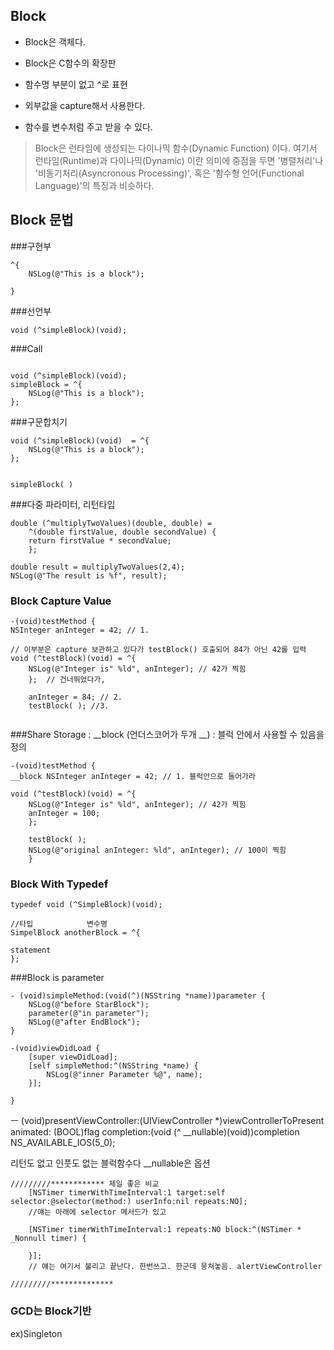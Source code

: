 ## Block

- Block은 객체다.

- Block은 C함수의 확장판  
 
- 함수명 부분이 없고 ^로 표현  
 
- 외부값을 capture해서 사용한다.

- 함수를 변수처럼 주고 받을 수 있다.

> Block은 런타임에 생성되는 다이나믹 함수(Dynamic Function) 이다. 여기서 런타임(Runtime)과 다이나믹(Dynamic) 이란 의미에 중점을 두면 '병렬처리'나 '비동기처리(Asyncronous Processing)', 혹은 '함수형 언어(Functional Language)'의 특징과 비슷하다.


## Block 문법

###구현부

```objc
^{
	NSLog(@"This is a block");

}
```


###선언부

```objc
void (^simpleBlock)(void);
```


###Call

```objc

void (^simpleBlock)(void);
simpleBlock = ^{
	NSLog(@"This is a block");
};
```

###구문합치기 

```objc
void (^simpleBlock)(void)  = ^{
	NSLog(@"This is a block");
};


simpleBlock( )

```

###다중 파라미터, 리턴타입

```objc
double (^multiplyTwoValues)(double, double) = 
	^(double firstValue, double secondValue) {
	return firstValue * secondValue;
	};
	
double result = multiplyTwoValues(2,4);
NSLog(@"The result is %f", result);

```

### Block Capture Value
```objc
-(void)testMethod {
NSInteger anInteger = 42; // 1.

// 이부분은 capture 보관하고 있다가 testBlock() 호출되어 84가 아닌 42를 입력
void (^testBlock)(void) = ^{
	NSLog(@"Integer is" %ld", anInteger); // 42가 찍힘
	};  // 건너뛰었다가,
	
	anInteger = 84; // 2.
	testBlock( ); //3.
	

```	


###Share Storage : __block (언더스코어가 두개 __) : 블럭 안에서 사용할 수 있음을 정의

```objc
-(void)testMethod {
__block NSInteger anInteger = 42; // 1. 블럭안으로 들어가라

void (^testBlock)(void) = ^{
	NSLog(@"Integer is" %ld", anInteger); // 42가 찍힘
	anInteger = 100;
	};  
	
	testBlock( ); 
	NSLog(@"original anInteger: %ld", anInteger); // 100이 찍힘
	}

```

### Block With Typedef
```objc
typedef void (^SimpleBlock)(void);

//타입            변수명
SimpelBlock anotherBlock = ^{

statement
};

```

###Block is parameter
```objc
- (void)simpleMethod:(void(^)(NSString *name))parameter {
	NSLog(@"before StarBlock");
	parameter(@"in parameter");
	NSLog(@"after EndBlock");
}

-(void)viewDidLoad {
	[super viewDidLoad];
	[self simpleMethod:^(NSString *name) {
		NSLog(@"inner Parameter %@", name);
	}];
	
}

```
ㅡ (void)presentViewController:(UIViewController *)viewControllerToPresent animated: (BOOL)flag completion:(void (^ __nullable)(void))completion NS_AVAILABLE_IOS(5_0);

리턴도 없고 인풋도 없는 블럭함수다
__nullable은 옵션


```objc
/////////************ 제일 좋은 비교
    [NSTimer timerWithTimeInterval:1 target:self selector:@selector(method:) userInfo:nil repeats:NO];
    //얘는 아래에 selector 메서드가 있고
    
    [NSTimer timerWithTimeInterval:1 repeats:NO block:^(NSTimer * _Nonnull timer) {
        
    }];
    // 얘는 여기서 불리고 끝난다. 한번쓰고. 한군데 뭉쳐놓음. alertViewController
    
/////////**************
```

### GCD는 Block기반 

ex)Singleton